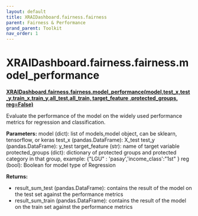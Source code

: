 ```yaml
---
layout: default
title: XRAIDashboard.fairness.fairness
parent: Fairness & Performance
grand_parent: Toolkit
nav_order: 1
---
```


# XRAIDashboard.fairness.fairness.model_performance
**[XRAIDashboard.fairness.fairness.model_performance(model,test_x,test_y,train_x,train_y,all_test,all_train, target_feature ,protected_groups, reg=False)](https://github.com/gaberamolete/XRAIDashboard/blob/main/fairness/fairness.py)**


Evaluate the performance of the model on the widely used performance metrics for regression and classification.


**Parameters:**
model (dict): list of models,model object, can be sklearn, tensorflow, or keras
test_x (pandas.DataFrame): X_test
test_y (pandas.DataFrame): y_test
target_feature (str): name of target variable
protected_groups (dict): dictionary of protected groups and protected category in that group, example: {"LGU" : 'pasay','income_class':"1st" }
reg (bool): Boolean for model type of Regression

**Returns:**
- result_sum_test (pandas.DataFrame): contains the result of the model on the test set against the performance metrics
- result_sum_train (pandas.DataFrame): contains the result of the model on the train set against the performance metrics
